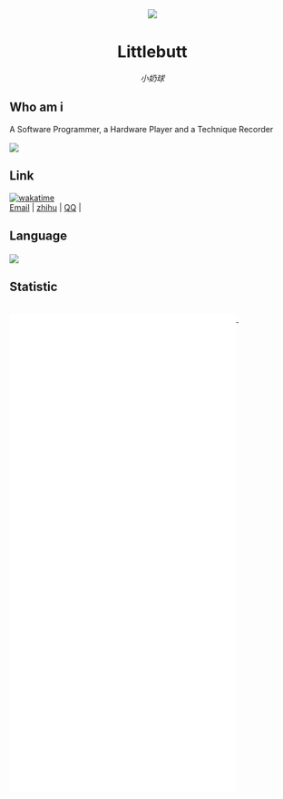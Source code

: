 
<div align="center">
<img src="https://avatars.githubusercontent.com/u/70781619?v=4"/>

# Littlebutt
_小奶球_
  
</div>

## Who am i

A Software Programmer, a Hardware Player and a Technique Recorder

<img align="center" src="https://github-readme-stats.vercel.app/api?username=littlebutt&show_icons=true">

## Link
[![wakatime](https://wakatime.com/badge/user/018f0816-e25e-49f2-b716-938be2eb881f.svg)](https://wakatime.com/@018f0816-e25e-49f2-b716-938be2eb881f)
</br>
<a href="mailto:luogan1996@icloud.com">Email</a> | 
<a href="https://www.zhihu.com/people/luo-gan-5-62">zhihu</a> |
<a href="https://wpa.qq.com/msgrd?v=3&uin=3165388245&site=qqq&menu=yes">QQ</a> | 

## Language

<img align="center" src="https://github-readme-stats.vercel.app/api/top-langs/?username=littlebutt">

## Statistic

<!--
<p align="center">
-->

  <br/>
  <a href="https://github.com/littlebutt">
    <img width="400" align="top" src="https://github.com/littlebutt/littlebutt/blob/main/left.svg" />
  </a>
  &emsp;
  <!--
  <a href="https://github.com/littlebutt">
    <img width="400" align="top" src="https://github.com/littlebutt/littlebutt/blob/main/right.svg" />
  </a>
  -->
<!--
</p>
-->

